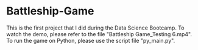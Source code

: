 # Battleship-Game
This is the first project that I did during the Data Science Bootcamp. 
To watch the demo, please refer to the file "Battleship Game_Testing 6.mp4".
To run the game on Python, please use the script file "py_main.py".
